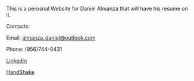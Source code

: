 This is a perosnal Website for Daniel Almanza that will have his resume on it. 

Contacts:

Email: almanza_daniel@outlook.com

Phone: (956)744-0431

[Linkedin]("https://www.linkedin.com/in/daniel-almanza04/")

[HandShake](https://app.joinhandshake.com/profiles/43360503)

